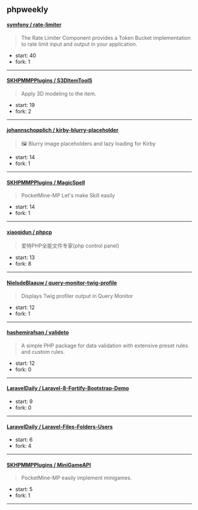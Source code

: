 ## phpweekly

#### [symfony / rate-limiter](https://github.com/symfony/rate-limiter)

> The Rate Limiter Component provides a Token Bucket implementation to rate limit input and output in your application.

+ start: 40
+ fork: 1

----


#### [SKHPMMPPlugins / S3DItemToolS](https://github.com/SKHPMMPPlugins/S3DItemToolS)

> Apply 3D modeling to the item.

+ start: 19
+ fork: 2

----


#### [johannschopplich / kirby-blurry-placeholder](https://github.com/johannschopplich/kirby-blurry-placeholder)

> 🖼 Blurry image placeholders and lazy loading for Kirby

+ start: 14
+ fork: 1

----


#### [SKHPMMPPlugins / MagicSpell](https://github.com/SKHPMMPPlugins/MagicSpell)

> PocketMine-MP Let's make Skill easily

+ start: 14
+ fork: 1

----


#### [xiaoqidun / phpcp](https://github.com/xiaoqidun/phpcp)

> 爱特PHP全能文件专家(php control panel)

+ start: 13
+ fork: 8

----


#### [NielsdeBlaauw / query-monitor-twig-profile](https://github.com/NielsdeBlaauw/query-monitor-twig-profile)

> Displays Twig profiler output in Query Monitor

+ start: 12
+ fork: 1

----


#### [hashemirafsan / valideto](https://github.com/hashemirafsan/valideto)

> A simple PHP package for data validation with extensive preset rules and custom rules.

+ start: 12
+ fork: 0

----


#### [LaravelDaily / Laravel-8-Fortify-Bootstrap-Demo](https://github.com/LaravelDaily/Laravel-8-Fortify-Bootstrap-Demo)

> 

+ start: 9
+ fork: 0

----


#### [LaravelDaily / Laravel-Files-Folders-Users](https://github.com/LaravelDaily/Laravel-Files-Folders-Users)

> 

+ start: 6
+ fork: 4

----


#### [SKHPMMPPlugins / MiniGameAPI](https://github.com/SKHPMMPPlugins/MiniGameAPI)

> PocketMine-MP easily implement minigames.

+ start: 5
+ fork: 1

----

